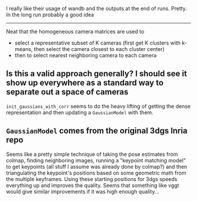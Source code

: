 I really like their usage of wandb and the outputs at the end of runs. Pretty. In the long run probably a good idea

---
Neat that the homogeneous camera matrices are used to
- select a representative subset of K cameras (first get K clusters with k-means, then select the camera closest to each cluster center)
- then to select nearest neighboring camera to each camera

Is this a valid approach generally? I should see it show up everywhere as a standard way to separate out a space of cameras
---
`init_gaussians_with_corr` seems to do the heavy lifting of getting the dense representation and then updating a `GaussianModel` with them. 

`GaussianModel` comes from the original 3dgs Inria repo 
---
Seems like a pretty simple technique of taking the pose estimates from colmap, finding neighboring images, running a "keypoint matching model" to get keypoints (all stuff I assume was already done by colmap?) and then triangulating the keypoint's positions based on some geometric math from the multiple keyframes.
Using these starting positions for 3dgs speeds everything up and improves the quality. Seems that something like vggt would give similar improvements if it was high enough quality...